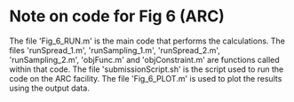 # Note on code for Fig 6 (ARC)
The file 'Fig_6_RUN.m' is the main code that performs the calculations.
The files 'runSpread_1.m', 'runSampling_1.m', 'runSpread_2.m', 'runSampling_2.m', 'objFunc.m' and 'objConstraint.m' are functions called within that code.
The file 'submissionScript.sh' is the script used to run the code on the ARC facility.
The file 'Fig_6_PLOT.m' is used to plot the results using the output data.
